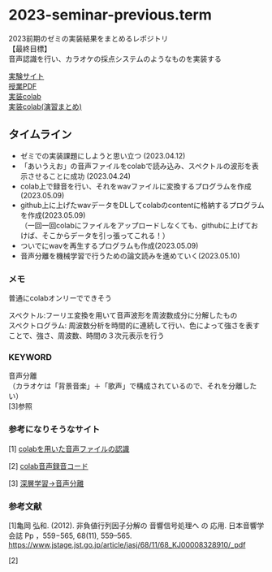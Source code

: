 # 2023-seminar-previous.term
2023前期のゼミの実装結果をまとめるレポジトリ<br>
【最終目標】<br>
音声認識を行い、カラオケの採点システムのようなものを実装する

[実験サイト](http://www.sap.ist.i.kyoto-u.ac.jp/members/inoue/le4-audio/)  <br>
[授業PDF](https://drive.google.com/file/d/1kUTLW88KxTm--3_VQFFObd-vioAEgRci/view)  <br>
[実装colab](https://colab.research.google.com/drive/1npe5XEhCqQaWDQRtWXWtYRGTwpfrGlK-?usp=sharing)  <br>
[実装colab(演習まとめ)](https://colab.research.google.com/drive/1RpWJsgsY9erMXcP02v2-iT-elTfHIvR3#scrollTo=8uA5f9-hU4Sf)


## タイムライン

- ゼミでの実装課題にしようと思い立つ (2023.04.12)
- 「あいうえお」の音声ファイルをcolabで読み込み、スペクトルの波形を表示させることに成功 (2023.04.24)  <br>
- colab上で録音を行い、それをwavファイルに変換するプログラムを作成(2023.05.09)<br>
- github上に上げたwavデータをDLしてcolabのcontentに格納するプログラムを作成(2023.05.09)<br>
（一回一回colabにファイルをアップロードしなくても、githubに上げておけば、そこからデータを引っ張ってこれる！）
- ついでにwavを再生するプログラムも作成(2023.05.09)
- 音声分離を機械学習で行うための論文読みを進めていく(2023.05.10)

### メモ 

普通にcolabオンリーでできそう  <br>

スペクトル:フーリエ変換を用いて音声波形を周波数成分に分解したもの   <br>
スペクトログラム: 周波数分析を時間的に連続して行い、色によって強さを表すことで、強さ、周波数、時間の３次元表示を行う


### KEYWORD
音声分離<br>
（カラオケは「背景音楽」＋「歌声」で構成されているので、それを分離したい）<br>
[3]参照


### 参考になりそうなサイト

[1] [colabを用いた音声ファイルの認識](https://zenn.dev/tam_tam/articles/d59250ecf25628)  <br>

[2] [colab音声録音コード](https://gist.github.com/tam17aki/8bfa2a42dab0061ee2641aed32dd1d30) <br>

[3] [深層学習→音声分離](https://olaris.jp/poststag/PPrQHWLo)


### 参考文献
[1]亀岡 弘和. (2012). 非負値行列因子分解の 音響信号処理へ の 応用. 日本音響学会誌 Pp ，559−565, 68(11), 559–565. <br> https://www.jstage.jst.go.jp/article/jasj/68/11/68_KJ00008328910/_pdf  <br>

[2]



